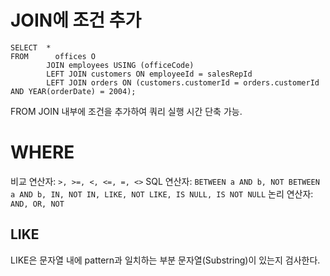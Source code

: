 # JOIN에 조건 추가
```
SELECT	*
FROM	  offices O 
        JOIN employees USING (officeCode)
        LEFT JOIN customers ON employeeId = salesRepId
        LEFT JOIN orders ON (customers.customerId = orders.customerId AND YEAR(orderDate) = 2004);
```
FROM JOIN 내부에 조건을 추가하여 쿼리 실행 시간 단축 가능.
# WHERE
비교 연산자: `>, >=, <, <=, =, <>`
SQL 연산자: `BETWEEN a AND b, NOT BETWEEN a AND b, IN, NOT IN, LIKE, NOT LIKE, IS NULL, IS NOT NULL`
논리 연산자: `AND, OR, NOT`
## LIKE
LIKE은 문자열 내에 pattern과 일치하는 부분 문자열(Substring)이 있는지 검사한다.
